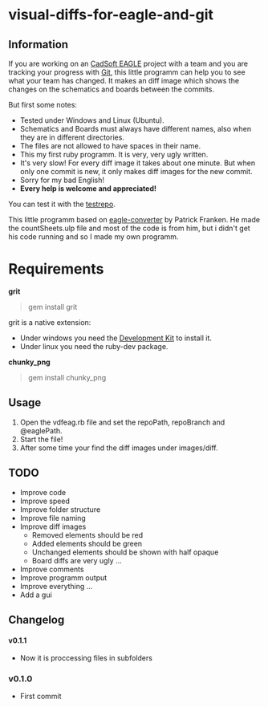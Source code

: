 # visual-diffs-for-eagle-and-git

## Information
If you are working on an [CadSoft EAGLE](http://www.cadsoftusa.com/eagle-pcb-design-software/) project with a team and you are tracking your progress with [Git](http://git-scm.com/), this little programm can help you to see what your team has changed. It makes an diff image which shows the changes on the schematics and boards between the commits.

But first some notes:
* Tested under Windows and Linux (Ubuntu).
* Schematics and Boards must always have different names, also when they are in different directories.
* The files are not allowed to have spaces in their name.
* This my first ruby programm. It is very, very ugly written.
* It's very slow! For every diff image it takes about one minute. But when only one commit is new, it only makes diff images for the new commit.
* Sorry for my bad English!
* **Every help is welcome and appreciated!**

You can test it with the [testrepo](https://github.com/hurik/visual-diffs-for-eagle-and-git_testrepo).

This little programm based on [eagle-converter](https://gitorious.org/gitedaous/eagle-converter) by Patrick Franken.
He made the countSheets.ulp file and most of the code is from him, but i didn't get his code running and so I made my own programm.


# Requirements
**grit**
> gem install grit

grit is a native extension:
* Under windows you need the [Development Kit](https://github.com/oneclick/rubyinstaller/wiki/Development-Kit) to install it.
* Under linux you need the ruby-dev package.

**chunky_png**
> gem install chunky_png


## Usage
1. Open the vdfeag.rb file and set the repoPath, repoBranch and @eaglePath.
1. Start the file!
1. After some time your find the diff images under images/diff.


## TODO
* Improve code
* Improve speed
* Improve folder structure
* Improve file naming
* Improve diff images
    * Removed elements should be red
    * Added elements should be green
    * Unchanged elements should be shown with half opaque 
    * Board diffs are very ugly ...
* Improve comments
* Improve programm output
* Improve everything ...
* Add a gui


## Changelog
#### v0.1.1
* Now it is proccessing files in subfolders

### v0.1.0
* First commit